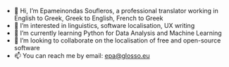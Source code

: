 - 👋 Hi, I’m Epameinondas Soufleros, a professional translator working in English to Greek, Greek to English, French to Greek
- 👀 I’m interested in linguistics, software localisation, UX writing
- 🌱 I’m currently learning Python for Data Analysis and Machine Learning
- 💞️ I’m looking to collaborate on the localisation of free and open-source software
- 📫 You can reach me by email: epa@glosso.eu

<!---
Glossotechnes/Glossotechnes is a ✨ special ✨ repository because its `README.md` (this file) appears on your GitHub profile.
You can click the Preview link to take a look at your changes.
--->

